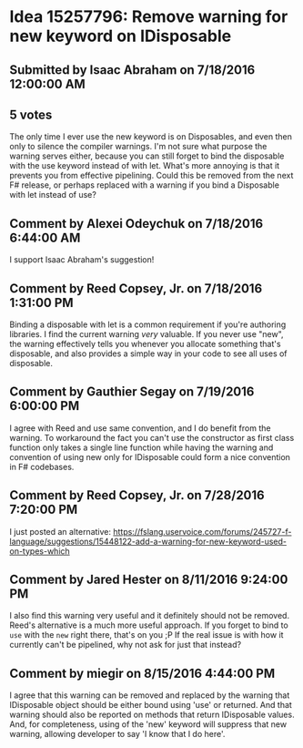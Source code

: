 # Idea 15257796: Remove warning for new keyword on IDisposable

## Submitted by Isaac Abraham on 7/18/2016 12:00:00 AM

## 5 votes

The only time I ever use the new keyword is on Disposables, and even then only to silence the compiler warnings. I'm not sure what purpose the warning serves either, because you can still forget to bind the disposable with the use keyword instead of with let. What's more annoying is that it prevents you from effective pipelining.
Could this be removed from the next F# release, or perhaps replaced with a warning if you bind a Disposable with let instead of use?


## Comment by Alexei Odeychuk on 7/18/2016 6:44:00 AM

I support Isaac Abraham's suggestion!

## Comment by Reed Copsey, Jr. on 7/18/2016 1:31:00 PM

Binding a disposable with let is a common requirement if you're authoring libraries.
I find the current warning _very_ valuable. If you never use "new", the warning effectively tells you whenever you allocate something that's disposable, and also provides a simple way in your code to see all uses of disposable.

## Comment by Gauthier Segay on 7/19/2016 6:00:00 PM

I agree with Reed and use same convention, and I do benefit from the warning.
To workaround the fact you can't use the constructor as first class function only takes a single line function while having the warning and convention of using new only for IDisposable could form a nice convention in F# codebases.

## Comment by Reed Copsey, Jr. on 7/28/2016 7:20:00 PM

I just posted an alternative: https://fslang.uservoice.com/forums/245727-f-language/suggestions/15448122-add-a-warning-for-new-keyword-used-on-types-which

## Comment by Jared Hester on 8/11/2016 9:24:00 PM

I also find this warning very useful and it definitely should not be removed. Reed's alternative is a much more useful approach.
If you forget to bind to `use` with the `new` right there, that's on you ;P
If the real issue is with how it currently can't be pipelined, why not ask for just that instead?

## Comment by miegir on 8/15/2016 4:44:00 PM

I agree that this warning can be removed and replaced by the warning that IDisposable object should be either bound using 'use' or returned. And that warning should also be reported on methods that return IDisposable values. And, for completeness, using of the 'new' keyword will suppress that new warning, allowing developer to say 'I know that I do here'.
